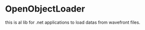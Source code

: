 OpenObjectLoader
================

this is al lib for .net applications to load datas from wavefront files.
